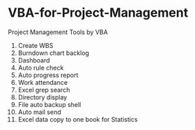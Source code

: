 # VBA-for-Project-Management
Project Management Tools by VBA

1. Create WBS
2. Burndown chart backlog
3. Dashboard
4. Auto rule check
5. Auto progress report
6. Work attendance
7. Excel grep search
8. Directory display
9. File auto backup shell
10. Auto mail send
11. Excel data copy to one book for Statistics
